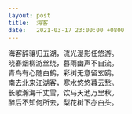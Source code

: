 ```yaml
---
layout: post
title:  海客
date:   2021-03-17 23:00:00 +0800
---
```


海客辞骧归五湖，流光漫影任悠游。<br>
晓春烟柳游丝绕，暮雨幽声不自流。<br>
青鸟有心随白鹤，彩树无意留玄鸥。<br>
南去北来江湖客，寒水悠悠暮云愁。<br>
长歌瀚海千丈雪，饮马天池万里秋。<br>
醉后不知何所去，梨花树下亦白头。

